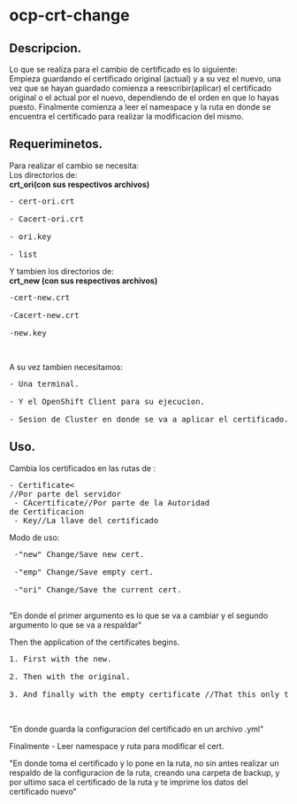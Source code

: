 
# ocp-crt-change

Descripcion.
------------------------------------------------------------------------
<p> Lo que se realiza para el cambio de certificado es lo siguiente:<br>
Empieza guardando el certificado original (actual) y a su vez
el nuevo, una vez que se hayan guardado comienza a reescribir(aplicar)
el certificado original o el actual por el nuevo, dependiendo de
el orden en que lo hayas puesto.
Finalmente comienza a leer el namespace y la ruta
en donde se encuentra el certificado para realizar la modificacion 
del mismo. </p>


Requeriminetos.
-------------------------------------------------------------
Para realizar el cambio se necesita:<br>
Los directorios de:<br>
<strong>crt_ori(con sus respectivos archivos)</strong><br>
<pre>
- cert-ori.crt</li><br>
- Cacert-ori.crt</li><br>
- ori.key</li><br>
- list<br></pre>
Y tambien los directorios de:<br>
<strong>crt_new (con sus respectivos archivos)</strong><br>
<pre>
-cert-new.crt<br>
-Cacert-new.crt<br>
-new.key<br></pre>
<br>

A su vez tambien necesitamos:  <br>
<pre>
- Una terminal.<br>
- Y el OpenShift Client para su ejecucion.<br>
- Sesion de Cluster en donde se va a aplicar el certificado. 
</pre>

Uso.
-------------------------------------------------------------
Cambia los certificados en las rutas de : <br>
      <pre>- Certificate< //Por parte del servidor <br>
           - CAcertificate//Por parte de la Autoridad de Certificacion<br>
           - Key//La llave del certificado
<br></pre>
Modo de uso:<br>    
<pre>
 -"new" Change/Save new cert.
 
 -"emp" Change/Save empty cert.
 
 -"ori" Change/Save the current cert.
 </pre>
 
 <p>"En donde el primer argumento es lo que se va a cambiar 
    y el segundo argumento lo que se va a respaldar"</p>
    
Then the application of the certificates begins.<br>
<pre>
1. First with the new.<br>
2. Then with the original.<br>
3. And finally with the empty certificate //That this only throws empty arguments<br>
</br></pre>

"En donde guarda la configuracion del certificado en un archivo .yml"

Finalmente - Leer namespace y ruta para modificar el cert.<br>
<p>"En donde toma el certificado y lo pone en la ruta, 
no sin antes realizar un respaldo de la configuracion de la ruta,
creando una carpeta de backup, y por ultimo saca el certificado de
la ruta y te imprime los datos del certificado nuevo"</p>


 






